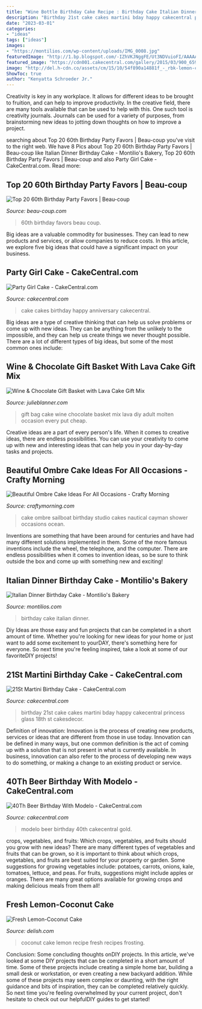 ```yaml
---
title: "Wine Bottle Birthday Cake Recipe : Birthday Cake Italian Dinner"
description: "Birthday 21st cake cakes martini bday happy cakecentral princess glass 18th st cakesdecor"
date: "2023-03-01"
categories:
- "ideas"
tags: ["ideas"]
images:
- "https://montilios.com/wp-content/uploads/IMG_0008.jpg"
featuredImage: "http://1.bp.blogspot.com/-IZhVKJNggFE/Ut3NDVuioFI/AAAAAAAARaw/YwPzXcGrncg/s1600/sailboat-ombre-blue-cake.png"
featured_image: "https://cdn001.cakecentral.com/gallery/2015/03/900_659014pe87_40th-beer-birthday-with-modelo.jpg"
image: "http://del.h-cdn.co/assets/cm/15/10/54f890a14881f_-_rbk-lemon-coconut-cake-xln.jpg"
ShowToc: true
author: "Kenyatta Schroeder Jr."
---
```



Creativity is key in any workplace. It allows for different ideas to be brought to fruition, and can help to improve productivity. In the creative field, there are many tools available that can be used to help with this. One such tool is creativity journals. Journals can be used for a variety of purposes, from brainstorming new ideas to jotting down thoughts on how to improve a project.

	

		
searching about Top 20 60th Birthday Party Favors | Beau-coup you've visit to the right web. We have 8 Pics about Top 20 60th Birthday Party Favors | Beau-coup like Italian Dinner Birthday Cake - Montilio&#039;s Bakery, Top 20 60th Birthday Party Favors | Beau-coup and also Party Girl Cake - CakeCentral.com. Read more:
		
    
## Top 20 60th Birthday Party Favors | Beau-coup

<img loading=lazy src="https://cdn.beau-coup.com/content-images/190439/190439-0.jpg" onerror="this.onerror=null;this.src='https://tse3.mm.bing.net/th?id=OIP.ileiIisMaCvlZU2UwHHrDAHaLG&amp;pid=15.1';" alt="Top 20 60th Birthday Party Favors | Beau-coup">

_Source: beau-coup.com_

>60th birthday favors beau coup. 

	

Big ideas are a valuable commodity for businesses. They can lead to new products and services, or allow companies to reduce costs. In this article, we explore five big ideas that could have a significant impact on your business.

    
## Party Girl Cake - CakeCentral.com

<img loading=lazy src="https://cdn001.cakecentral.com/gallery/2015/03/900_801513fDmc_party-girl-cake.jpg" onerror="this.onerror=null;this.src='https://tse3.mm.bing.net/th?id=OIP.38CFQsw4N7v1Fw_ZC3TtmwHaJ4&amp;pid=15.1';" alt="Party Girl Cake - CakeCentral.com">

_Source: cakecentral.com_

>cake cakes birthday happy anniversary cakecentral. 

	

Big ideas are a type of creative thinking that can help us solve problems or come up with new ideas. They can be anything from the unlikely to the impossible, and they can help us create things we never thought possible. There are a lot of different types of big ideas, but some of the most common ones include: 

    
## Wine &amp; Chocolate Gift Basket With Lava Cake Gift Mix

<img loading=lazy src="http://julieblanner.com/wp-content/uploads/2014/12/mix-gift.jpg" onerror="this.onerror=null;this.src='https://tse1.mm.bing.net/th?id=OIP.LgO3baPQrSY3PnmfP6SSsQHaLH&amp;pid=15.1';" alt="Wine &amp; Chocolate Gift Basket with Lava Cake Gift Mix">

_Source: julieblanner.com_

>gift bag cake wine chocolate basket mix lava diy adult molten occasion every put cheap. 

	

Creative ideas are a part of every person's life. When it comes to creative ideas, there are endless possibilities. You can use your creativity to come up with new and interesting ideas that can help you in your day-by-day tasks and projects. 

    
## Beautiful Ombre Cake Ideas For All Occasions - Crafty Morning

<img loading=lazy src="http://1.bp.blogspot.com/-IZhVKJNggFE/Ut3NDVuioFI/AAAAAAAARaw/YwPzXcGrncg/s1600/sailboat-ombre-blue-cake.png" onerror="this.onerror=null;this.src='https://tse3.mm.bing.net/th?id=OIP.PuRihy-HsaHBihFYNRZi7gHaLH&amp;pid=15.1';" alt="Beautiful Ombre Cake Ideas For All Occasions - Crafty Morning">

_Source: craftymorning.com_

>cake ombre sailboat birthday studio cakes nautical cayman shower occasions ocean. 

	

Inventions are something that have been around for centuries and have had many different solutions implemented in them. Some of the more famous inventions include the wheel, the telephone, and the computer. There are endless possibilities when it comes to invention ideas, so be sure to think outside the box and come up with something new and exciting!

    
## Italian Dinner Birthday Cake - Montilio&#039;s Bakery

<img loading=lazy src="https://montilios.com/wp-content/uploads/IMG_0008.jpg" onerror="this.onerror=null;this.src='https://tse2.mm.bing.net/th?id=OIP.esiQwoPiM37Gs_WB2no07QHaJ3&amp;pid=15.1';" alt="Italian Dinner Birthday Cake - Montilio&#039;s Bakery">

_Source: montilios.com_

>birthday cake italian dinner. 

	

Diy Ideas are those easy and fun projects that can be completed in a short amount of time. Whether you're looking for new ideas for your home or just want to add some excitement to yourDAY, there's something here for everyone. So next time you're feeling inspired, take a look at some of our favoriteDIY projects!

    
## 21St Martini Birthday Cake - CakeCentral.com

<img loading=lazy src="https://cdn001.cakecentral.com/gallery/2015/03/900_657260JWCr_21st-martini-birthday-cake.jpg" onerror="this.onerror=null;this.src='https://tse1.mm.bing.net/th?id=OIP.nrcWKkJAdA-8w3y8E3a2zgHaMR&amp;pid=15.1';" alt="21St Martini Birthday Cake - CakeCentral.com">

_Source: cakecentral.com_

>birthday 21st cake cakes martini bday happy cakecentral princess glass 18th st cakesdecor. 

	

Definition of innovation:
Innovation is the process of creating new products, services or ideas that are different from those in use today. Innovation can be defined in many ways, but one common definition is the act of coming up with a solution that is not present in what is currently available. In business, innovation can also refer to the process of developing new ways to do something, or making a change to an existing product or service.

    
## 40Th Beer Birthday With Modelo - CakeCentral.com

<img loading=lazy src="https://cdn001.cakecentral.com/gallery/2015/03/900_659014pe87_40th-beer-birthday-with-modelo.jpg" onerror="this.onerror=null;this.src='https://tse2.mm.bing.net/th?id=OIP._eBAxpfglZseLoGIvT7ezQHaLJ&amp;pid=15.1';" alt="40Th Beer Birthday With Modelo - CakeCentral.com">

_Source: cakecentral.com_

>modelo beer birthday 40th cakecentral gold. 

	

crops, vegetables, and fruits: Which crops, vegetables, and fruits should you grow with new ideas?
There are many different types of vegetables and fruits that can be grown, so it is important to think about which crops, vegetables, and fruits are best suited for your property or garden. Some suggestions for growing vegetables include: potatoes, carrots, onions, kale, tomatoes, lettuce, and peas. For fruits, suggestions might include apples or oranges. There are many great options available for growing crops and making delicious meals from them all!

    
## Fresh Lemon-Coconut Cake

<img loading=lazy src="http://del.h-cdn.co/assets/cm/15/10/54f890a14881f_-_rbk-lemon-coconut-cake-xln.jpg" onerror="this.onerror=null;this.src='https://tse1.mm.bing.net/th?id=OIP.W-fN6_253Kp5UOpnE2JGgQHaE-&amp;pid=15.1';" alt="Fresh Lemon-Coconut Cake">

_Source: delish.com_

>coconut cake lemon recipe fresh recipes frosting. 

	

Conclusion: Some concluding thoughts onDIY projects.
In this article, we've looked at some DIY projects that can be completed in a short amount of time. Some of these projects include creating a simple home bar, building a small desk or workstation, or even creating a new backyard addition. While some of these projects may seem complex or daunting, with the right guidance and bits of inspiration, they can be completed relatively quickly. So next time you're feeling overwhelmed by your current project, don't hesitate to check out our helpfulDIY guides to get started!

